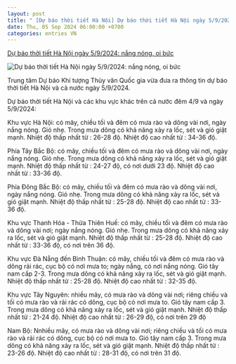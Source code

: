 ```yaml
---
layout: post
title: " [Dự báo thời tiết Hà Nội] Dự báo thời tiết Hà Nội ngày 5/9/2024: nắng nóng, oi bức"
date: Thu, 05 Sep 2024 06:00:00 +0700
categories: entries VN
---
```

[Dự báo thời tiết Hà Nội ngày 5/9/2024: nắng nóng, oi bức](https://kinhtedothi.vn/du-bao-thoi-tiet-ha-noi-ngay-5-9-2024-nang-nong-oi-buc.html)

![Dự báo thời tiết Hà Nội ngày 5/9/2024: nắng nóng, oi bức](https://static.kinhtedothi.vn/640x360/images/upload//2024/09/04/nang-nong-radiovietnam-vn111.jpg)

Trung tâm Dự báo Khí tượng Thủy văn Quốc gia vừa đưa ra thông tin dự báo thời tiết Hà Nội và cả nước ngày 5/9/2024.

Dự báo thời tiết Hà Nội và các khu vực khác trên cả nước đêm 4/9 và ngày 5/9/2024:

Khu vực Hà Nội: có mây, chiều tối và đêm có mưa rào và dông vài nơi, ngày nắng nóng. Gió nhẹ. Trong mưa dông có khả năng xảy ra lốc, sét và gió giật mạnh. Nhiệt độ thấp nhất từ : 26-28 độ. Nhiệt độ cao nhất từ : 34-36 độ.

Phía Tây Bắc Bộ: có mây, chiều tối và đêm có mưa rào và dông vài nơi, ngày nắng nóng. Gió nhẹ. Trong mưa dông có khả năng xảy ra lốc, sét và gió giật mạnh. Nhiệt độ thấp nhất từ : 24-27 độ, có nơi dưới 23 độ. Nhiệt độ cao nhất từ : 33-36 độ.

Phía Đông Bắc Bộ: có mây, chiều tối và đêm có mưa rào và dông vài nơi, ngày nắng nóng. Gió nhẹ. Trong mưa dông có khả năng xảy ra lốc, sét và gió giật mạnh. Nhiệt độ thấp nhất từ : 25-28 độ. Nhiệt độ cao nhất từ : 33-36 độ.

Khu vực Thanh Hóa - Thừa Thiên Huế: có mây, chiều tối và đêm có mưa rào và dông vài nơi; ngày nắng nóng. Gió nhẹ. Trong mưa dông có khả năng xảy ra lốc, sét và gió giật mạnh. Nhiệt độ thấp nhất từ : 25-28 độ. Nhiệt độ cao nhất từ : 33-36 độ, có nơi trên 36 độ.

Khu vực Đà Nẵng đến Bình Thuận: có mây, chiều tối và đêm có mưa rào và dông rải rác, cục bộ có nơi mưa to; ngày nắng, có nơi nắng nóng. Gió tây nam cấp 2-3. Trong mưa dông có khả năng xảy ra lốc, sét và gió giật mạnh. Nhiệt độ thấp nhất từ : 25-28 độ. Nhiệt độ cao nhất từ : 32-35 độ.

Khu vực Tây Nguyên: nhiều mây, có mưa rào và dông vài nơi; riêng chiều và tối có mưa rào và rải rác có dông, cục bộ có nơi mưa to. Gió tây nam cấp 3. Trong mưa dông có khả năng xảy ra lốc, sét và gió giật mạnh. Nhiệt độ thấp nhất từ : 21-24 độ. Nhiệt độ cao nhất từ : 26-29 độ, có nơi trên 29 độ

Nam Bộ: Nnhiều mây, có mưa rào và dông vài nơi; riêng chiều và tối có mưa rào và rải rác có dông, cục bộ có nơi mưa to. Gió tây nam cấp 3. Trong mưa dông có khả năng xảy ra lốc, sét và gió giật mạnh. Nhiệt độ thấp nhất từ : 23-26 độ. Nhiệt độ cao nhất từ : 28-31 độ, có nơi trên 31 độ.

